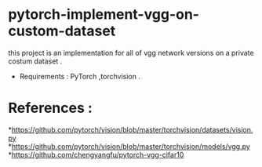 # pytorch-implement-vgg-on-custom-dataset
this project is an implementation for all of vgg network versions on a private costum dataset .
- Requirements : PyTorch ,torchvision .
# References :
*https://github.com/pytorch/vision/blob/master/torchvision/datasets/vision.py
*https://github.com/pytorch/vision/blob/master/torchvision/models/vgg.py
*https://github.com/chengyangfu/pytorch-vgg-cifar10
